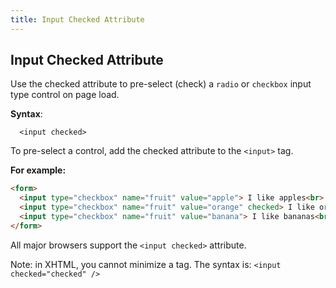```yaml
---
title: Input Checked Attribute
---
```

## Input Checked Attribute

Use the checked attribute to pre-select (check) a `radio` or `checkbox` input type control on page load.

**Syntax**:

`  <input checked>` 

To pre-select a control, add the checked attribute to the `<input>` tag.

**For example:**

```html
<form>
  <input type="checkbox" name="fruit" value="apple"> I like apples<br>
  <input type="checkbox" name="fruit" value="orange" checked> I like oranges<br>
  <input type="checkbox" name="fruit" value="banana"> I like bananas<br>
</form>
```

All major browsers support the `<input checked>` attribute.

Note: in XHTML, you cannot minimize a tag. The syntax is: `<input checked="checked" />`


